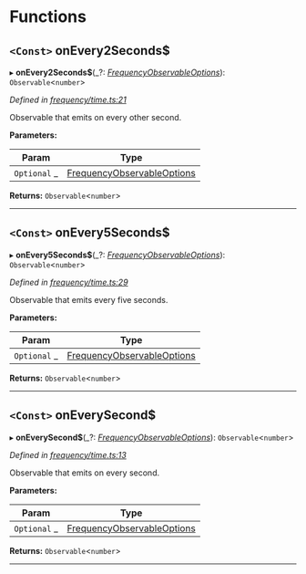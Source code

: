 

# Functions

<a id="onevery2seconds_"></a>

## `<Const>` onEvery2Seconds$

▸ **onEvery2Seconds$**(_?: *[FrequencyObservableOptions](../interfaces/_types_.frequencyobservableoptions.md)*): `Observable`<`number`>

*Defined in [frequency/time.ts:21](https://github.com/paritytech/js-libs/blob/b4404e2/packages/light.js/src/frequency/time.ts#L21)*

Observable that emits on every other second.

**Parameters:**

| Param | Type |
| ------ | ------ |
| `Optional` _ | [FrequencyObservableOptions](../interfaces/_types_.frequencyobservableoptions.md) |

**Returns:** `Observable`<`number`>

___
<a id="onevery5seconds_"></a>

## `<Const>` onEvery5Seconds$

▸ **onEvery5Seconds$**(_?: *[FrequencyObservableOptions](../interfaces/_types_.frequencyobservableoptions.md)*): `Observable`<`number`>

*Defined in [frequency/time.ts:29](https://github.com/paritytech/js-libs/blob/b4404e2/packages/light.js/src/frequency/time.ts#L29)*

Observable that emits every five seconds.

**Parameters:**

| Param | Type |
| ------ | ------ |
| `Optional` _ | [FrequencyObservableOptions](../interfaces/_types_.frequencyobservableoptions.md) |

**Returns:** `Observable`<`number`>

___
<a id="oneverysecond_"></a>

## `<Const>` onEverySecond$

▸ **onEverySecond$**(_?: *[FrequencyObservableOptions](../interfaces/_types_.frequencyobservableoptions.md)*): `Observable`<`number`>

*Defined in [frequency/time.ts:13](https://github.com/paritytech/js-libs/blob/b4404e2/packages/light.js/src/frequency/time.ts#L13)*

Observable that emits on every second.

**Parameters:**

| Param | Type |
| ------ | ------ |
| `Optional` _ | [FrequencyObservableOptions](../interfaces/_types_.frequencyobservableoptions.md) |

**Returns:** `Observable`<`number`>

___

